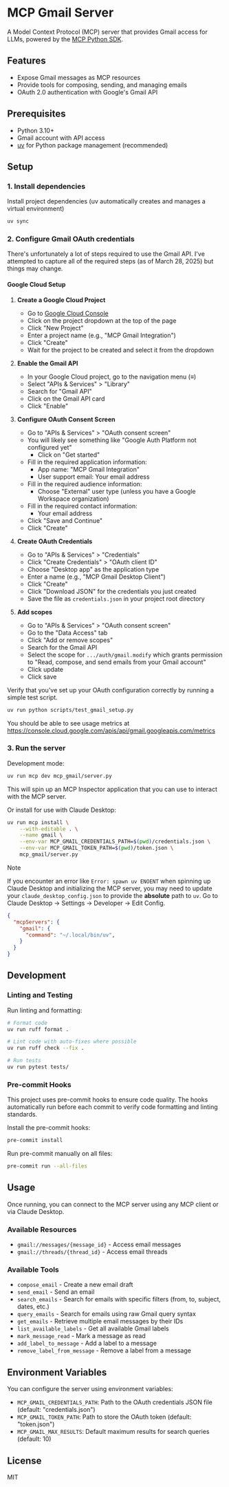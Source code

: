 # MCP Gmail Server

A Model Context Protocol (MCP) server that provides Gmail access for LLMs, powered by the [MCP Python SDK](https://github.com/modelcontextprotocol/python-sdk).

## Features

- Expose Gmail messages as MCP resources
- Provide tools for composing, sending, and managing emails
- OAuth 2.0 authentication with Google's Gmail API

## Prerequisites

- Python 3.10+
- Gmail account with API access
- [uv](https://github.com/astral-sh/uv) for Python package management (recommended)

## Setup

### 1. Install dependencies

Install project dependencies (uv automatically creates and manages a virtual environment)
```bash
uv sync
```

### 2. Configure Gmail OAuth credentials

There's unfortunately a lot of steps required to use the Gmail API. I've attempted to capture all of the required steps (as of March 28, 2025) but things may change.

#### Google Cloud Setup

1. **Create a Google Cloud Project**
    - Go to [Google Cloud Console](https://console.cloud.google.com/)
    - Click on the project dropdown at the top of the page
    - Click "New Project"
    - Enter a project name (e.g., "MCP Gmail Integration")
    - Click "Create"
    - Wait for the project to be created and select it from the dropdown

2. **Enable the Gmail API**
    - In your Google Cloud project, go to the navigation menu (≡)
    - Select "APIs & Services" > "Library"
    - Search for "Gmail API"
    - Click on the Gmail API card
    - Click "Enable"

3. **Configure OAuth Consent Screen**
    - Go to "APIs & Services" > "OAuth consent screen"
    - You will likely see something like "Google Auth Platform not configured yet"
        - Click on "Get started"
    - Fill in the required application information:
        - App name: "MCP Gmail Integration"
        - User support email: Your email address
    - Fill in the required audience information:
        - Choose "External" user type (unless you have a Google Workspace organization)
    - Fill in the required contact information:
        - Your email address
    - Click "Save and Continue"
   - Click "Create"

4. **Create OAuth Credentials**
   - Go to "APIs & Services" > "Credentials"
   - Click "Create Credentials" > "OAuth client ID"
   - Choose "Desktop app" as the application type
   - Enter a name (e.g., "MCP Gmail Desktop Client")
   - Click "Create"
   - Click "Download JSON" for the credentials you just created
   - Save the file as `credentials.json` in your project root directory

5. **Add scopes**
    - Go to "APIs & Services" > "OAuth consent screen"
    - Go to the "Data Access" tab
    - Click "Add or remove scopes"
    - Search for the Gmail API
    - Select the scope for `.../auth/gmail.modify` which grants permission to "Read, compose, and send emails from your Gmail account"
    - Click update
    - Click save

Verify that you've set up your OAuth configuration correctly by running a simple test script.

```bash
uv run python scripts/test_gmail_setup.py
```

You should be able to see usage metrics at https://console.cloud.google.com/apis/api/gmail.googleapis.com/metrics

### 3. Run the server

Development mode:
```bash
uv run mcp dev mcp_gmail/server.py
```

This will spin up an MCP Inspector application that you can use to interact with the MCP server.

Or install for use with Claude Desktop:
```bash
uv run mcp install \
    --with-editable . \
    --name gmail \
    --env-var MCP_GMAIL_CREDENTIALS_PATH=$(pwd)/credentials.json \
    --env-var MCP_GMAIL_TOKEN_PATH=$(pwd)/token.json \
    mcp_gmail/server.py
```

> [!NOTE]
> If you encounter an error like `Error: spawn uv ENOENT` when spinning up Claude Desktop and initializing the MCP server, you may need to update your `claude_desktop_config.json` to provide the **absolute** path to `uv`. Go to Claude Desktop -> Settings -> Developer -> Edit Config.
>
> ```json
> {
>   "mcpServers": {
>     "gmail": {
>       "command": "~/.local/bin/uv",
>     }
>   }
> }
> ```

## Development

### Linting and Testing

Run linting and formatting:
```bash
# Format code
uv run ruff format .

# Lint code with auto-fixes where possible
uv run ruff check --fix .

# Run tests
uv run pytest tests/
```

### Pre-commit Hooks

This project uses pre-commit hooks to ensure code quality. The hooks automatically run before each commit to verify code formatting and linting standards.

Install the pre-commit hooks:
```bash
pre-commit install
```

Run pre-commit manually on all files:
```bash
pre-commit run --all-files
```

## Usage

Once running, you can connect to the MCP server using any MCP client or via Claude Desktop.

### Available Resources

- `gmail://messages/{message_id}` - Access email messages
- `gmail://threads/{thread_id}` - Access email threads

### Available Tools

- `compose_email` - Create a new email draft
- `send_email` - Send an email
- `search_emails` - Search for emails with specific filters (from, to, subject, dates, etc.)
- `query_emails` - Search for emails using raw Gmail query syntax
- `get_emails` - Retrieve multiple email messages by their IDs
- `list_available_labels` - Get all available Gmail labels
- `mark_message_read` - Mark a message as read
- `add_label_to_message` - Add a label to a message
- `remove_label_from_message` - Remove a label from a message

## Environment Variables

You can configure the server using environment variables:

- `MCP_GMAIL_CREDENTIALS_PATH`: Path to the OAuth credentials JSON file (default: "credentials.json")
- `MCP_GMAIL_TOKEN_PATH`: Path to store the OAuth token (default: "token.json")
- `MCP_GMAIL_MAX_RESULTS`: Default maximum results for search queries (default: 10)

## License

MIT
